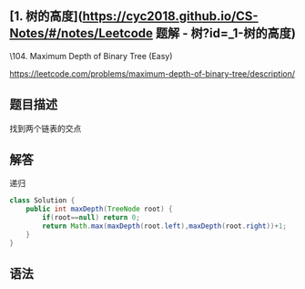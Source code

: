 ## [1. 树的高度](https://cyc2018.github.io/CS-Notes/#/notes/Leetcode 题解 - 树?id=_1-树的高度)

\104. Maximum Depth of Binary Tree (Easy)

https://leetcode.com/problems/maximum-depth-of-binary-tree/description/

## 题目描述

找到两个链表的交点

## 解答

递归

```java
class Solution {
    public int maxDepth(TreeNode root) {
        if(root==null) return 0;
        return Math.max(maxDepth(root.left),maxDepth(root.right))+1;
    }
}
```

## 语法



